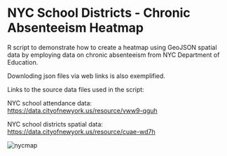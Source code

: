 # NYC School Districts - Chronic Absenteeism Heatmap

R script to demonstrate how to create a heatmap using GeoJSON spatial data by employing data on chronic absenteeism from NYC Department of Education.

Downloding json files via web links is also exemplified.

Links to the source data files used in the script:

NYC school attendance data: https://data.cityofnewyork.us/resource/vww9-qguh

NYC school districts spatial data: https://data.cityofnewyork.us/resource/cuae-wd7h

![nycmap](https://user-images.githubusercontent.com/34924757/142107144-bcdc496b-5be7-49b7-aca2-a64fb6520003.png)
